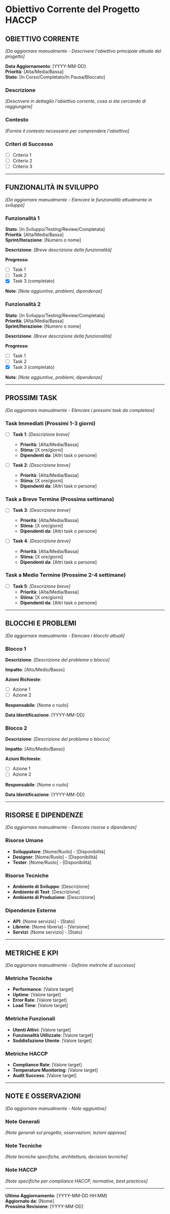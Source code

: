 # Obiettivo Corrente del Progetto HACCP

## OBIETTIVO CORRENTE
*[Da aggiornare manualmente - Descrivere l'obiettivo principale attuale del progetto]*

**Data Aggiornamento**: [YYYY-MM-DD]  
**Priorità**: [Alta/Media/Bassa]  
**Stato**: [In Corso/Completato/In Pausa/Bloccato]

### Descrizione
*[Descrivere in dettaglio l'obiettivo corrente, cosa si sta cercando di raggiungere]*

### Contesto
*[Fornire il contesto necessario per comprendere l'obiettivo]*

### Criteri di Successo
- [ ] Criterio 1
- [ ] Criterio 2
- [ ] Criterio 3

---

## FUNZIONALITÀ IN SVILUPPO
*[Da aggiornare manualmente - Elencare le funzionalità attualmente in sviluppo]*

### Funzionalità 1
**Stato**: [In Sviluppo/Testing/Review/Completata]  
**Priorità**: [Alta/Media/Bassa]  
**Sprint/Iterazione**: [Numero o nome]

**Descrizione**: *[Breve descrizione della funzionalità]*

**Progresso**: 
- [ ] Task 1
- [ ] Task 2
- [x] Task 3 (completato)

**Note**: *[Note aggiuntive, problemi, dipendenze]*

### Funzionalità 2
**Stato**: [In Sviluppo/Testing/Review/Completata]  
**Priorità**: [Alta/Media/Bassa]  
**Sprint/Iterazione**: [Numero o nome]

**Descrizione**: *[Breve descrizione della funzionalità]*

**Progresso**: 
- [ ] Task 1
- [ ] Task 2
- [x] Task 3 (completato)

**Note**: *[Note aggiuntive, problemi, dipendenze]*

---

## PROSSIMI TASK
*[Da aggiornare manualmente - Elencare i prossimi task da completare]*

### Task Immediati (Prossimi 1-3 giorni)
- [ ] **Task 1**: *[Descrizione breve]*
  - **Priorità**: [Alta/Media/Bassa]
  - **Stima**: [X ore/giorni]
  - **Dipendenti da**: [Altri task o persone]

- [ ] **Task 2**: *[Descrizione breve]*
  - **Priorità**: [Alta/Media/Bassa]
  - **Stima**: [X ore/giorni]
  - **Dipendenti da**: [Altri task o persone]

### Task a Breve Termine (Prossima settimana)
- [ ] **Task 3**: *[Descrizione breve]*
  - **Priorità**: [Alta/Media/Bassa]
  - **Stima**: [X ore/giorni]
  - **Dipendenti da**: [Altri task o persone]

- [ ] **Task 4**: *[Descrizione breve]*
  - **Priorità**: [Alta/Media/Bassa]
  - **Stima**: [X ore/giorni]
  - **Dipendenti da**: [Altri task o persone]

### Task a Medio Termine (Prossime 2-4 settimane)
- [ ] **Task 5**: *[Descrizione breve]*
  - **Priorità**: [Alta/Media/Bassa]
  - **Stima**: [X ore/giorni]
  - **Dipendenti da**: [Altri task o persone]

---

## BLOCCHI E PROBLEMI
*[Da aggiornare manualmente - Elencare i blocchi attuali]*

### Blocco 1
**Descrizione**: *[Descrizione del problema o blocco]*

**Impatto**: [Alto/Medio/Basso]

**Azioni Richieste**: 
- [ ] Azione 1
- [ ] Azione 2

**Responsabile**: [Nome o ruolo]

**Data Identificazione**: [YYYY-MM-DD]

### Blocco 2
**Descrizione**: *[Descrizione del problema o blocco]*

**Impatto**: [Alto/Medio/Basso]

**Azioni Richieste**: 
- [ ] Azione 1
- [ ] Azione 2

**Responsabile**: [Nome o ruolo]

**Data Identificazione**: [YYYY-MM-DD]

---

## RISORSE E DIPENDENZE
*[Da aggiornare manualmente - Elencare risorse e dipendenze]*

### Risorse Umane
- **Sviluppatore**: [Nome/Ruolo] - [Disponibilità]
- **Designer**: [Nome/Ruolo] - [Disponibilità]
- **Tester**: [Nome/Ruolo] - [Disponibilità]

### Risorse Tecniche
- **Ambiente di Sviluppo**: [Descrizione]
- **Ambiente di Test**: [Descrizione]
- **Ambiente di Produzione**: [Descrizione]

### Dipendenze Esterne
- **API**: [Nome servizio] - [Stato]
- **Librerie**: [Nome libreria] - [Versione]
- **Servizi**: [Nome servizio] - [Stato]

---

## METRICHE E KPI
*[Da aggiornare manualmente - Definire metriche di successo]*

### Metriche Tecniche
- **Performance**: [Valore target]
- **Uptime**: [Valore target]
- **Error Rate**: [Valore target]
- **Load Time**: [Valore target]

### Metriche Funzionali
- **Utenti Attivi**: [Valore target]
- **Funzionalità Utilizzate**: [Valore target]
- **Soddisfazione Utente**: [Valore target]

### Metriche HACCP
- **Compliance Rate**: [Valore target]
- **Temperature Monitoring**: [Valore target]
- **Audit Success**: [Valore target]

---

## NOTE E OSSERVAZIONI
*[Da aggiornare manualmente - Note aggiuntive]*

### Note Generali
*[Note generali sul progetto, osservazioni, lezioni apprese]*

### Note Tecniche
*[Note tecniche specifiche, architettura, decisioni tecniche]*

### Note HACCP
*[Note specifiche per compliance HACCP, normative, best practices]*

---

**Ultimo Aggiornamento**: [YYYY-MM-DD HH:MM]  
**Aggiornato da**: [Nome]  
**Prossima Revisione**: [YYYY-MM-DD]

